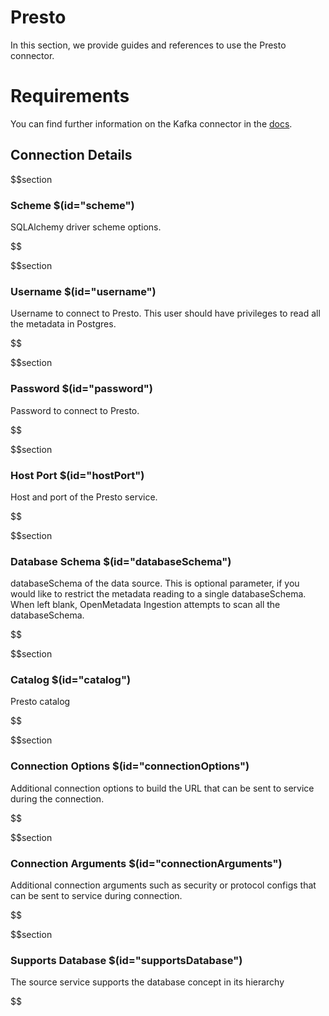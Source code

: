 # Presto

In this section, we provide guides and references to use the Presto connector.

# Requirements
<!-- to be updated -->
You can find further information on the Kafka connector in the [docs](https://docs.open-metadata.org/connectors/database/presto).

## Connection Details

$$section
### Scheme $(id="scheme")

SQLAlchemy driver scheme options.
<!-- scheme to be updated -->
$$

$$section
### Username $(id="username")

Username to connect to Presto. This user should have privileges to read all the metadata in Postgres.
<!-- username to be updated -->
$$

$$section
### Password $(id="password")

Password to connect to Presto.
<!-- password to be updated -->
$$

$$section
### Host Port $(id="hostPort")

Host and port of the Presto service.
<!-- hostPort to be updated -->
$$

$$section
### Database Schema $(id="databaseSchema")

databaseSchema of the data source. This is optional parameter, if you would like to restrict the metadata reading to a single databaseSchema. When left blank, OpenMetadata Ingestion attempts to scan all the databaseSchema.
<!-- databaseSchema to be updated -->
$$

$$section
### Catalog $(id="catalog")

Presto catalog
<!-- catalog to be updated -->
$$

$$section
### Connection Options $(id="connectionOptions")

Additional connection options to build the URL that can be sent to service during the connection.
<!-- connectionOptions to be updated -->
$$

$$section
### Connection Arguments $(id="connectionArguments")

Additional connection arguments such as security or protocol configs that can be sent to service during connection.
<!-- connectionArguments to be updated -->
$$

$$section
### Supports Database $(id="supportsDatabase")

The source service supports the database concept in its hierarchy
<!-- supportsDatabase to be updated -->
$$
